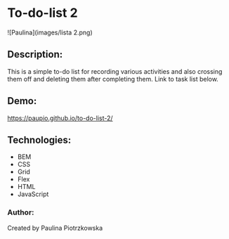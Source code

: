 ﻿# To-do-list 2

![Paulina](images/lista 2.png)

## Description:
   This is a simple to-do list for recording various activities and also crossing them off and deleting them after completing them.
   Link to task list below.

## Demo:
   https://paupio.github.io/to-do-list-2/

## Technologies:
- BEM
- CSS
- Grid
- Flex
- HTML
- JavaScript

### Author:
Created by Paulina Piotrzkowska


